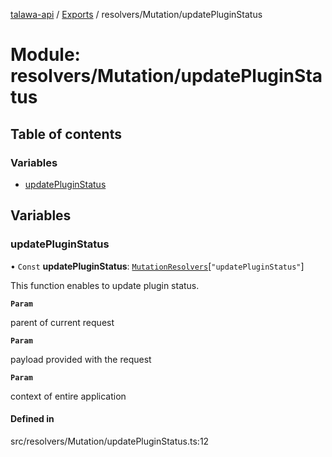 [talawa-api](../README.md) / [Exports](../modules.md) / resolvers/Mutation/updatePluginStatus

# Module: resolvers/Mutation/updatePluginStatus

## Table of contents

### Variables

- [updatePluginStatus](resolvers_Mutation_updatePluginStatus.md#updatepluginstatus)

## Variables

### updatePluginStatus

• `Const` **updatePluginStatus**: [`MutationResolvers`](types_generatedGraphQLTypes.md#mutationresolvers)[``"updatePluginStatus"``]

This function enables to update plugin status.

**`Param`**

parent of current request

**`Param`**

payload provided with the request

**`Param`**

context of entire application

#### Defined in

src/resolvers/Mutation/updatePluginStatus.ts:12
